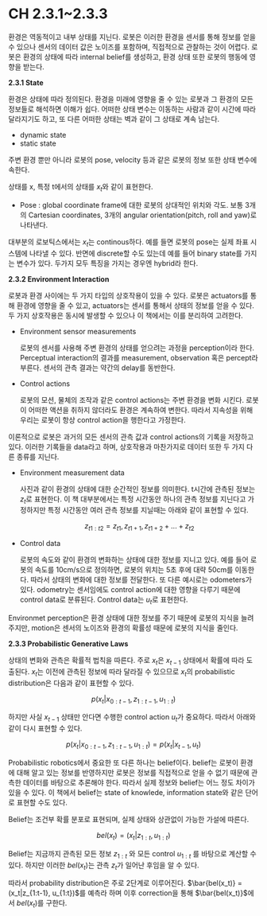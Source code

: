 # CH 2.3.1~2.3.3

환경은 역동적이고 내부 상태를 지닌다. 로봇은 이러한 환경을 센서를 통해 정보를 얻을 수 있으나 센서의 데이터 값은 노이즈를 포함하며, 직접적으로 관찰하는 것이 어렵다. 로봇은 환경의 상태에 따라 internal belief를 생성하고, 환경 상태 또한 로봇의 행동에 영향을 받는다.

**2.3.1 State**

환경은 상태에 따라 정의된다.  환경을 미래에 영향을 줄 수 있는 로봇과 그 환경의 모든 정보들로 해석하면 이해가 쉽다. 어떠한 상태 변수는 이동하는 사람과 같이 시간에 따라 달라지기도 하고, 또 다른 어떠한 상태는 벽과 같이 그 상태로 계속 남는다.

- dynamic state
- static state

주변 환경 뿐만 아니라 로봇의 pose, velocity 등과 같은 로봇의 정보 또한 상태 변수에 속한다.

상태를 x, 특정 t에서의 상태를 $x_t$와 같이 표현한다.

- Pose : global coordinate frame에 대한 로봇의 상대적인 위치와 각도. 보통 3개의 Cartesian coordinates, 3개의 angular orientation(pitch, roll and yaw)로 나타낸다.

대부분의 로보틱스에서는 $x_t$는 continous하다. 예를 들면 로봇의 pose는 실제 좌표 시스템에 나타낼 수 있다. 반면에 discrete할 수도 있는데 예를 들어 binary state를 가지는 변수가 있다. 두가지 모두 특징을 가지는 경우엔 hybrid라 한다.

**2.3.2 Environment Interaction**

로봇과 환경 사이에는 두 가지 타입의 상호작용이 있을 수 있다. 로봇은 actuators를 통해 환경에 영향을 줄 수 있고, actuators는 센서를 통해서 상태의 정보를 얻을 수 있다. 두 가지 상호작용은 동시에 발생할 수 있으나 이 책에서는 이를 분리하여 고려한다.

- Environment sensor measurements
    
    로봇의 센서를 사용해 주변 환경의 상태를 얻으려는 과정을 perception이라 한다. Perceptual interaction의 결과를 measurement, observation 혹은 percept라 부른다. 센서의 관측 결과는 약간의 delay를 동반한다.
    
- Control actions
    
    로봇의 모션, 물체의 조작과 같은 control actions는 주변 환경을 변화 시킨다. 로봇이 어떠한 액션을 취하지 않더라도 환경은 계속하여 변한다. 따라서 지속성을 위해 우리는 로봇이 항상 control action을 행한다고 가정한다.
    

이론적으로 로봇은 과거의 모든 센서의 관측 값과 control actions의 기록을 저장하고 있다. 이러한 기록들을 data라고 하며, 상호작용과 마찬가지로 데이터 또한 두 가지 다른 종류를 지닌다.

- Environment measurement data
    
    사진과 같이 환경의 상태에 대한 순간적인 정보를 의미한다. t시간에 관측된 정보는 $z_t$로 표현한다. 이 책 대부분에서는 특정 시간동안 하나의 관측 정보를 지닌다고 가정하지만 특정 시간동안 여러 관측 정보를 지닐때는 아래와 같이 표현할 수 있다.
    
    $$
    z_{t1:t2} = z_{t1}, z_{t1+1},z_{t1+2}+...+z_{t2}
    $$
    
- Control data
    
    로봇의 속도와 같이 환경의 변화하는 상태에 대한 정보를 지니고 있다. 예를 들어 로봇의 속도를 10cm/s으로 정의하면, 로봇의 위치는 5초 후에 대략 50cm를 이동한다. 따라서 상태의 변화에 대한 정보를 전달한다. 또 다른 예시로는 odometers가 있다. odometry는 센서임에도 control action에 대한 영향을 다루기 때문에 control data로 분류된다.  Control data는 $u_t$로 표현한다.
    

 Environmet perception은 환경 상태에 대한 정보를 주기 때문에 로봇의 지식을 늘려주지만, motion은 센서의 노이즈와 환경의 확률성 때문에 로봇의 지식을 줄인다.

**2.3.3 Probabilistic Generative Laws**

상태의 변화와 관측은 확률적 법칙을 따른다. 주로 $x_t$은 $x_{t-1}$ 상태에서 확률에 따라 도출된다. $x_t$는 이전에 관측된 정보에 따라 달라질 수 있으므로 $x_t$의 probabilistic distribution은 다음과 같이 표현할 수 있다. 

$$
p(x_t | x_{0:t-1}, z_{1:t-1}, u_{1:t})
$$

하지만 사실 $x_{t-1}$ 상태만 안다면 수행한 control action $u_t$가 중요하다. 따라서 아래와 같이 다시 표현할 수 있다.

$$
p(x_t | x_{0:t-1}, z_{1:t-1}, u_{1:t}) = p(x_t | x_{t-1}, u_t)
$$

Probabilistic robotics에서 중요한 또 다른 하나는 belief이다. belief는 로봇이 환경에 대해 알고 있는 정보를 반영하지만 로봇은 정보를 직접적으로 얻을 수 없기 때문에 관측한 데이터를 바탕으로 추론해야 한다. 따라서 실제 정보와 belief는 어느 정도 차이가 있을 수 있다. 이 책에서 belief는 state of knowlede, information state와 같은 단어로 표현할 수도 있다. 

Belief는 조건부 확률 분포로 표현되며, 실제 상태와 상관없이 가능한 가설에 따른다.  

$$
bel(x_t) = (x_t|z_{1:t}, u_{1:t})
$$

Belief는 지금까지 관측된 모든 정보 $z_{1:t}$ 와 모든 control $u_{1:t}$ 를 바탕으로 계산할 수 있다. 하지만 이러한 $bel(x_t)$는 관측 $z_t$가 일어난 후임을 알 수 있다.

따라서 probability distribution은 주로 2단계로 이루어진다. $\bar{bel(x_t)} = (x_t|z_{1:t-1}, u_{1:t})$를 예측라 하며 이후 correction을 통해 $\bar{bel(x_t)}$에서 $bel(x_t)$를 구한다.